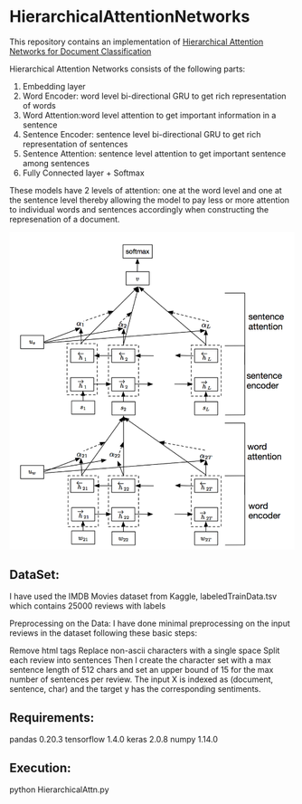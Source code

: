 # HierarchicalAttentionNetworks

This repository contains an implementation of [Hierarchical Attention Networks for Document Classification](https://www.cs.cmu.edu/~diyiy/docs/naacl16.pdf)

Hierarchical Attention Networks  consists of the following  parts:

1. Embedding layer
2. Word Encoder: word level bi-directional GRU to get rich representation of words
3. Word Attention:word level attention to get important information in a sentence
4. Sentence Encoder: sentence level bi-directional GRU to get rich representation of sentences
5. Sentence Attention: sentence level attention to get important sentence among sentences
6. Fully Connected layer + Softmax

These models have 2 levels of attention: one at the word level and one at the sentence level thereby allowing the model to pay less or more attention to individual words and sentences accordingly when constructing the represenation of a document.

![Hierarchical Attn Network](han.png)

## DataSet:
I have used the IMDB Movies dataset from Kaggle, labeledTrainData.tsv which contains 25000 reviews with labels

Preprocessing on the Data:
I have done minimal preprocessing on the input reviews in the dataset following these basic steps:

Remove html tags
Replace non-ascii characters with a single space
Split each review into sentences
Then I create the character set with a max sentence length of 512 chars and set an upper bound of 15 for the max number of sentences per review. The input X is indexed as (document, sentence, char) and the target y has the corresponding sentiments.

## Requirements:
pandas 0.20.3
tensorflow 1.4.0
keras 2.0.8
numpy 1.14.0

## Execution:
python HierarchicalAttn.py
